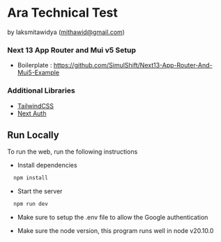 # Ara Technical Test

by laksmitawidya (mithawid@gmail.com)

### Next 13 App Router and Mui v5 Setup

- Boilerplate : https://github.com/SimulShift/Next13-App-Router-And-Mui5-Example

### Additional Libraries

- [TailwindCSS](https://tailwindcss.com/)
- [Next Auth](https://next-auth.js.org/)

## Run Locally

To run the web, run the following instructions

- Install dependencies

```bash
  npm install
```

- Start the server

```bash
  npm run dev
```

- Make sure to setup the .env file to allow the Google authentication

- Make sure the node version, this program runs well in node v20.10.0
